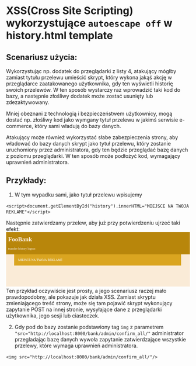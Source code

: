 # XSS(Cross Site Scripting) wykorzystujące `autoescape off` w history.html template

## Scenariusz użycia:
Wykorzystując np. dodatek do przeglądarki z listy 4, atakujący mógłby zamiast tytułu przelewu umieścić skrypt, który wykona jakąś akcję w przeglądarce zaatakowanego użytkownika, gdy ten wyświetli historię swoich przelewów. W ten sposób wystarczy raz wprowadzić taki kod do bazy, a następnie złośliwy dodatek może zostać usunięty lub zdezaktywowany.

Mniej obeznani z technologią i bezpieczeństwem użytkownicy, mogą dostać np. złośliwy kod jako wymgany tytuł przelewu w jakimś serwisie e-commerce, który sami władują do bazy danych.

Atakujący może również wykorzystać słabe zabezpieczenia strony, aby władować do bazy danych skrypt jako tytuł przelewu, który zostanie uruchomiony przez administratora, gdy ten będzie przeglądać bazę danych z poziomu przeglądarki. W ten sposób może podłożyć kod, wymagający uprawnień administratora.

## Przykłady:
1. W tym wypadku sami, jako tytuł przelewu wpisujemy
```
<script>document.getElementById("history").innerHTML="MIEJSCE NA TWOJA REKLAME"</script>
```
Następnie zatwierdzamy przelew, aby już przy potwierdzeniu ujrzeć taki efekt:
![Przykład XSS](./xss1.png)
Ten przykład oczywiście jest prosty, a jego scenariusz raczej mało prawdopodobny, ale pokazuje jak działa XSS.
Zamiast skryptu zmieniającego treść strony, może się tam pojawić skrypt wykonujący zapytanie POST na innej stronie, wysyłające dane z przeglądarki użytkownika, jego sesji lub ciasteczek.

2. Gdy pod do bazy zostanie podstawiony tag `img` z parametrem `"src="http://localhost:8000/bank/admin/confirm_all/"`
administrator przegladając bazę danych wywoła zapytanie zatwierdzające wszystkie przelewy, które wymaga uprawnień administratora.
```
<img src="http://localhost:8000/bank/admin/confirm_all/"/>
```
